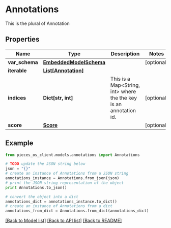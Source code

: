 # Annotations

This is the plural of Annotation

## Properties
Name | Type | Description | Notes
------------ | ------------- | ------------- | -------------
**var_schema** | [**EmbeddedModelSchema**](EmbeddedModelSchema.md) |  | [optional] 
**iterable** | [**List[Annotation]**](Annotation.md) |  | 
**indices** | **Dict[str, int]** | This is a Map&lt;String, int&gt; where the the key is an annotation id. | [optional] 
**score** | [**Score**](Score.md) |  | [optional] 

## Example

```python
from pieces_os_client.models.annotations import Annotations

# TODO update the JSON string below
json = "{}"
# create an instance of Annotations from a JSON string
annotations_instance = Annotations.from_json(json)
# print the JSON string representation of the object
print Annotations.to_json()

# convert the object into a dict
annotations_dict = annotations_instance.to_dict()
# create an instance of Annotations from a dict
annotations_from_dict = Annotations.from_dict(annotations_dict)
```
[[Back to Model list]](../README.md#documentation-for-models) [[Back to API list]](../README.md#documentation-for-api-endpoints) [[Back to README]](../README.md)


